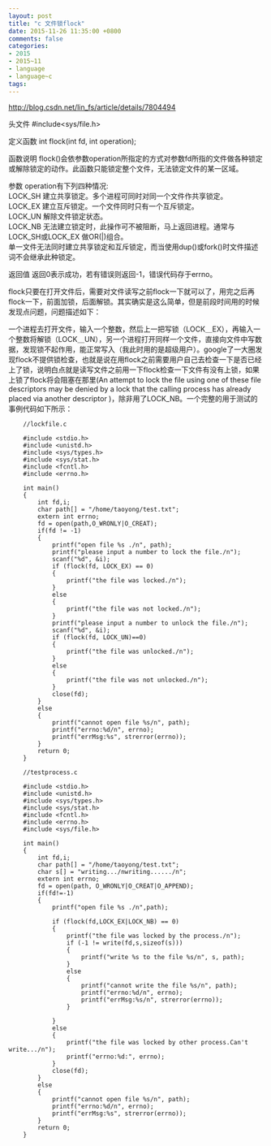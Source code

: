 ```yaml
---
layout: post
title: "c 文件锁flock"
date: 2015-11-26 11:35:00 +0800
comments: false
categories:
- 2015
- 2015~11
- language
- language~c
tags:
---
```

http://blog.csdn.net/lin_fs/article/details/7804494

头文件  #include<sys/file.h>

定义函数  int flock(int fd, int operation);

函数说明  flock()会依参数operation所指定的方式对参数fd所指的文件做各种锁定或解除锁定的动作。此函数只能锁定整个文件，无法锁定文件的某一区域。

参数  operation有下列四种情况:  
  LOCK_SH 建立共享锁定。多个进程可同时对同一个文件作共享锁定。  
  LOCK_EX 建立互斥锁定。一个文件同时只有一个互斥锁定。  
  LOCK_UN 解除文件锁定状态。  
  LOCK_NB 无法建立锁定时，此操作可不被阻断，马上返回进程。通常与LOCK_SH或LOCK_EX 做OR(|)组合。  
  单一文件无法同时建立共享锁定和互斥锁定，而当使用dup()或fork()时文件描述词不会继承此种锁定。  

返回值  返回0表示成功，若有错误则返回-1，错误代码存于errno。


flock只要在打开文件后，需要对文件读写之前flock一下就可以了，用完之后再flock一下，前面加锁，后面解锁。其实确实是这么简单，但是前段时间用的时候发现点问题，问题描述如下：

  一个进程去打开文件，输入一个整数，然后上一把写锁（LOCK＿EX），再输入一个整数将解锁（LOCK＿UN），另一个进程打开同样一个文件，直接向文件中写数据，发现锁不起作用，能正常写入（我此时用的是超级用户）。google了一大圈发现flock不提供锁检查，也就是说在用flock之前需要用户自己去检查一下是否已经上了锁，说明白点就是读写文件之前用一下flock检查一下文件有没有上锁，如果上锁了flock将会阻塞在那里(An attempt to lock the file using one of these file descriptors may be denied by a lock that the calling process has already placed via another descriptor )，除非用了LOCK_NB。一个完整的用于测试的事例代码如下所示：

```
	//lockfile.c

	#include <stdio.h>
	#include <unistd.h>
	#include <sys/types.h>
	#include <sys/stat.h>
	#include <fcntl.h>
	#include <errno.h>

	int main()
	{
		int fd,i;
		char path[] = "/home/taoyong/test.txt";
		extern int errno;
		fd = open(path,O_WRONLY|O_CREAT);
		if(fd != -1)
		{
			printf("open file %s ./n", path);
			printf("please input a number to lock the file./n");
			scanf("%d", &i);
			if (flock(fd, LOCK_EX) == 0)
			{
				printf("the file was locked./n");
			}
			else
			{
				printf("the file was not locked./n");
			}
			printf("please input a number to unlock the file./n");
			scanf("%d", &i);
			if (flock(fd, LOCK_UN)==0)
			{
				printf("the file was unlocked./n");
			}
			else
			{
				printf("the file was not unlocked./n");
			}
			close(fd);
		}
		else
		{
			printf("cannot open file %s/n", path);
			printf("errno:%d/n", errno);
			printf("errMsg:%s", strerror(errno));
		}
		return 0;
	}
```

```
	//testprocess.c

	#include <stdio.h>
	#include <unistd.h>
	#include <sys/types.h>
	#include <sys/stat.h>
	#include <fcntl.h>
	#include <errno.h>
	#include <sys/file.h>

	int main()
	{
		int fd,i;
		char path[] = "/home/taoyong/test.txt";
		char s[] = "writing.../nwriting....../n";
		extern int errno;
		fd = open(path, O_WRONLY|O_CREAT|O_APPEND);
		if(fd!=-1)
		{
			printf("open file %s ./n",path);

			if (flock(fd,LOCK_EX|LOCK_NB) == 0)
			{
			   	printf("the file was locked by the process./n");   
				if (-1 != write(fd,s,sizeof(s)))
				{
				   	printf("write %s to the file %s/n", s, path);
				}
				else
				{
				   	printf("cannot write the file %s/n", path);
				   	printf("errno:%d/n", errno);
				   	printf("errMsg:%s/n", strerror(errno));
				}       
				   
			}
			else
			{
			   	printf("the file was locked by other process.Can't write.../n");
				printf("errno:%d:", errno);
			}
			close(fd);
		}
		else
		{
		 	printf("cannot open file %s/n", path);
		   	printf("errno:%d/n", errno);
		   	printf("errMsg:%s", strerror(errno));
		}
		return 0;
	}
```

